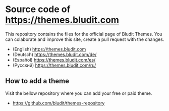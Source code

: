# Source code of https://themes.bludit.com
This repository contains the files for the official page of Bludit Themes.
You can colaborate and improve this site, create a pull request with the changes.

- (English) https://themes.bludit.com
- (Deutsch) https://themes.bludit.com/de/
- (Español) https://themes.bludit.com/es/
- (Русский) https://themes.bludit.com/ru/

## How to add a theme
Visit the bellow repository where you can add your free or paid theme.
- https://github.com/bludit/themes-repository
